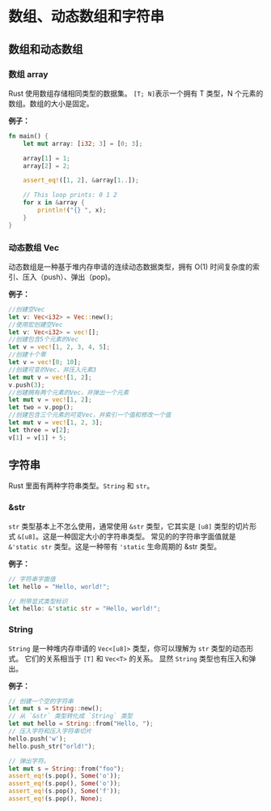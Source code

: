 # 数组、动态数组和字符串
## 数组和动态数组
### 数组 array
Rust 使用数组存储相同类型的数据集。
`[T; N]`表示一个拥有 T 类型，N 个元素的数组。数组的大小是固定。

**例子：**
```rust
fn main() {
    let mut array: [i32; 3] = [0; 3];

    array[1] = 1;
    array[2] = 2;

    assert_eq!([1, 2], &array[1..]);

    // This loop prints: 0 1 2
    for x in &array {
        println!("{} ", x);
    }
}
```
### 动态数组 Vec
动态数组是一种基于堆内存申请的连续动态数据类型，拥有 O(1) 时间复杂度的索引、压入（push）、弹出（pop)。

**例子：**
```rust
//创建空Vec
let v: Vec<i32> = Vec::new();
//使用宏创建空Vec
let v: Vec<i32> = vec![];
//创建包含5个元素的Vec
let v = vec![1, 2, 3, 4, 5];
//创建十个零
let v = vec![0; 10];
//创建可变的Vec，并压入元素3
let mut v = vec![1, 2];
v.push(3);
//创建拥有两个元素的Vec，并弹出一个元素
let mut v = vec![1, 2];
let two = v.pop();
//创建包含三个元素的可变Vec，并索引一个值和修改一个值
let mut v = vec![1, 2, 3];
let three = v[2];
v[1] = v[1] + 5;
```
## 字符串
Rust 里面有两种字符串类型。`String` 和 `str`。

### &str
`str` 类型基本上不怎么使用，通常使用 `&str` 类型，它其实是 `[u8]` 类型的切片形式 `&[u8]`。这是一种固定大小的字符串类型。
常见的的字符串字面值就是 `&'static str` 类型。这是一种带有 `'static` 生命周期的 &str 类型。

**例子：**
```rust
// 字符串字面值
let hello = "Hello, world!";

// 附带显式类型标识
let hello: &'static str = "Hello, world!";
```

### String
`String` 是一种堆内存申请的 `Vec<[u8]>` 类型，你可以理解为 `str` 类型的动态形式。
它们的关系相当于 `[T]` 和 `Vec<T>` 的关系。
显然 `String` 类型也有压入和弹出。

**例子：**
```rust
// 创建一个空的字符串
let mut s = String::new();
// 从 `&str` 类型转化成 `String` 类型
let mut hello = String::from("Hello, ");
// 压入字符和压入字符串切片
hello.push('w');
hello.push_str("orld!");

// 弹出字符。
let mut s = String::from("foo");
assert_eq!(s.pop(), Some('o'));
assert_eq!(s.pop(), Some('o'));
assert_eq!(s.pop(), Some('f'));
assert_eq!(s.pop(), None);
```
